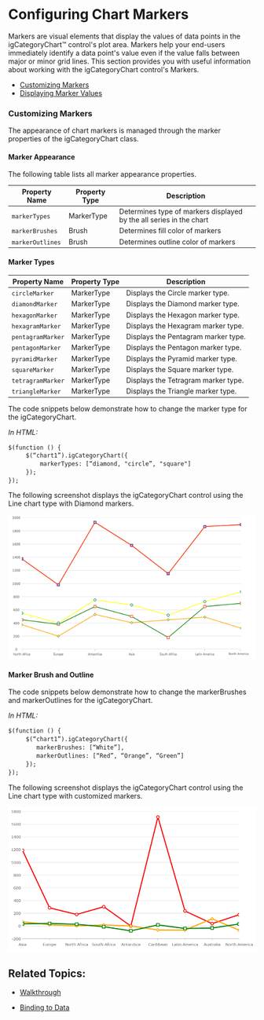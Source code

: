 ﻿<!--
|metadata|
{
    "fileName": "categorychart-configuring-chart-markers",
    "controlName": "igCategoryChart",
    "tags": ["API", "CategoryChart", "Axes"]
}
|metadata|
-->

# Configuring Chart Markers

Markers are visual elements that display the values of data points in the igCategoryChart™ control's plot area. Markers help your end-users immediately identify a data point's value even if the value falls between major or minor grid lines.
This section provides you with useful information about working with the igCategoryChart control's Markers.

- [Customizing Markers](#customizingmarkers)
- [Displaying Marker Values](#displayingmarkervalues)

### <a id="customizingmarkers"/>Customizing Markers

The appearance of chart markers is managed through the marker properties of the igCategoryChart class.

#### Marker Appearance
The following table lists all marker appearance properties.


Property Name|Property Type|Description
---|---|---
`markerTypes`| MarkerType |Determines type of markers displayed by the all series in the chart
`markerBrushes` |Brush |Determines fill color of markers
`markerOutlines`|Brush|Determines outline color of markers



#### Marker Types
Property Name|Property Type|Description
---|---|---
`circleMarker`|MarkerType|Displays the Circle marker type.
`diamondMarker`|MarkerType|Displays the Diamond marker type.
`hexagonMarker`|MarkerType|Displays the Hexagon marker type.
`hexagramMarker`|MarkerType|Displays the Hexagram marker type.
`pentagramMarker`|MarkerType|Displays the Pentagram marker type.
`pentagonMarker`|MarkerType|Displays the Pentagon marker type.
`pyramidMarker`|MarkerType|Displays the Pyramid marker type.
`squareMarker`|MarkerType|Displays the Square marker type.
`tetragramMarker`|MarkerType|Displays the Tetragram marker type.
`triangleMarker`|MarkerType|Displays the Triangle marker type.


The code snippets below demonstrate how to change the marker type for the igCategoryChart.

*In HTML:*

```html
$(function () {
     $(“chart1”).igCategoryChart({
	     markerTypes: [“diamond, "circle”, "square"]
     });
});
```

The following screenshot displays the igCategoryChart control using the Line chart type with Diamond markers.

![](images/categorychart-chart-markers-01.png)


#### Marker Brush and Outline

The code snippets below demonstrate how to change the markerBrushes and markerOutlines for the igCategoryChart.

*In HTML:*

```html
$(function () {
     $(“chart1”).igCategoryChart({
	    markerBrushes: [“White”],
	    markerOutlines: [“Red”, “Orange”, “Green”]
     });
});
```

The following screenshot displays the igCategoryChart control using the Line chart type with customized markers.

![](images/categorychart-chart-markers-02.png)

## <a id="relatedtopics"/>Related Topics:

- [Walkthrough](categorychart-walkthrough.html)

- [Binding to Data](categorychart-binding-to-data.html)